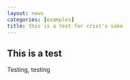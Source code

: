```yaml
---
layout: news
categories: [examples]
title: this is a test for crist's sake
---
```

This is a test
--------------
Testing, testing
